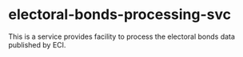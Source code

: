 # electoral-bonds-processing-svc
This is a service provides facility to process the electoral bonds data published by ECI.

